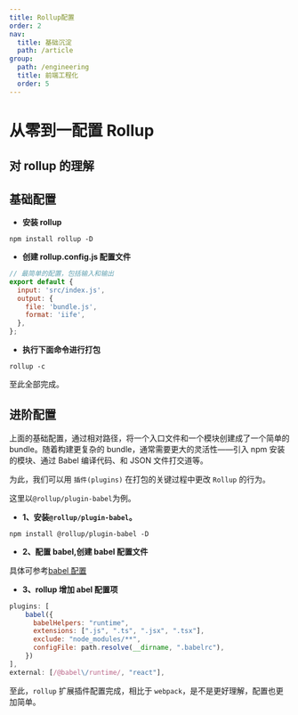 ```yaml
---
title: Rollup配置
order: 2
nav:
  title: 基础沉淀
  path: /article
group:
  path: /engineering
  title: 前端工程化
  order: 5
---
```


# 从零到一配置 Rollup

## 对 rollup 的理解

## 基础配置

- **安装 rollup**

```
npm install rollup -D
```

- **创建 rollup.config.js 配置文件**

```js
// 最简单的配置，包括输入和输出
export default {
  input: 'src/index.js',
  output: {
    file: 'bundle.js',
    format: 'iife',
  },
};
```

- **执行下面命令进行打包**

```
rollup -c
```

至此全部完成。

## 进阶配置

上面的基础配置，通过相对路径，将一个入口文件和一个模块创建成了一个简单的 bundle。随着构建更复杂的 bundle，通常需要更大的灵活性——引入 npm 安装的模块、通过 Babel 编译代码、和 JSON 文件打交道等。

为此，我们可以用 `插件(plugins)` 在打包的关键过程中更改 `Rollup` 的行为。

这里以`@rollup/plugin-babel`为例。

- **1、安装`@rollup/plugin-babel`。**

```
npm install @rollup/plugin-babel -D
```

- **2、配置 babel,创建 babel 配置文件**

具体可参考[babel 配置]()

- **3、rollup 增加 abel 配置项**

```js
plugins: [
    babel({
      babelHelpers: "runtime",
      extensions: [".js", ".ts", ".jsx", ".tsx"],
      exclude: "node_modules/**",
      configFile: path.resolve(__dirname, ".babelrc"),
    })
],
external: [/@babel\/runtime/, "react"],
```

至此，`rollup` 扩展插件配置完成，相比于 `webpack`，是不是更好理解，配置也更加简单。
